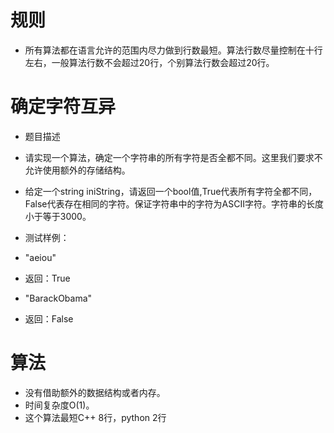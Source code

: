 # 规则

 - 所有算法都在语言允许的范围内尽力做到行数最短。算法行数尽量控制在十行左右，一般算法行数不会超过20行，个别算法行数会超过20行。


# 确定字符互异
 - 题目描述
 - 请实现一个算法，确定一个字符串的所有字符是否全都不同。这里我们要求不允许使用额外的存储结构。

- 给定一个string iniString，请返回一个bool值,True代表所有字符全都不同，False代表存在相同的字符。保证字符串中的字符为ASCII字符。字符串的长度小于等于3000。

 - 测试样例：
 - "aeiou"
 - 返回：True
 - "BarackObama"
 - 返回：False

# 算法
 - 没有借助额外的数据结构或者内存。
 - 时间复杂度O(1)。
 - 这个算法最短C++ 8行，python 2行